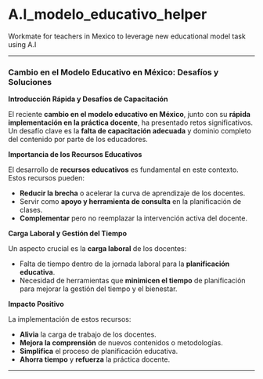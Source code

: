 # A.I_modelo_educativo_helper
Workmate for teachers in Mexico to leverage new educational model task using A.I

---
### Cambio en el Modelo Educativo en México: Desafíos y Soluciones

**Introducción Rápida y Desafíos de Capacitación**

El reciente **cambio en el modelo educativo en México**, junto con su **rápida implementación en la práctica docente**, ha presentado retos significativos. Un desafío clave es la **falta de capacitación adecuada** y dominio completo del contenido por parte de los educadores.

**Importancia de los Recursos Educativos**

El desarrollo de **recursos educativos** es fundamental en este contexto. Estos recursos pueden:
- **Reducir la brecha** o acelerar la curva de aprendizaje de los docentes.
- Servir como **apoyo y herramienta de consulta** en la planificación de clases.
- **Complementar** pero no reemplazar la intervención activa del docente.

**Carga Laboral y Gestión del Tiempo**

Un aspecto crucial es la **carga laboral** de los docentes:
- Falta de tiempo dentro de la jornada laboral para la **planificación educativa**.
- Necesidad de herramientas que **minimicen el tiempo** de planificación para mejorar la gestión del tiempo y el bienestar.

**Impacto Positivo**

La implementación de estos recursos:
- **Alivia** la carga de trabajo de los docentes.
- **Mejora la comprensión** de nuevos contenidos o metodologías.
- **Simplifica** el proceso de planificación educativa.
- **Ahorra tiempo** y **refuerza** la práctica docente.

---
